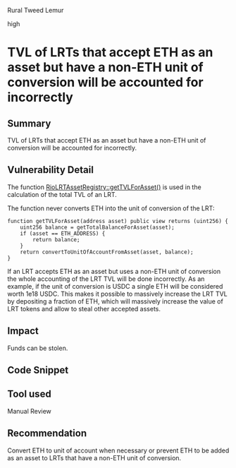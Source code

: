 Rural Tweed Lemur

high

# TVL of LRTs that accept ETH as an asset but have a non-ETH unit of conversion will be accounted for incorrectly

## Summary
TVL of LRTs that accept ETH as an asset but have a non-ETH unit of conversion will be accounted for incorrectly.

## Vulnerability Detail
The function [RioLRTAssetRegistry::getTVLForAsset()](https://github.com/sherlock-audit/2024-02-rio-network-core-protocol/blob/main/rio-sherlock-audit/contracts/restaking/RioLRTAssetRegistry.sol#L79-L85) is used in the calculation of the total TVL of an LRT. 

The function never converts ETH into the unit of conversion of the LRT:
```solidity
function getTVLForAsset(address asset) public view returns (uint256) {
    uint256 balance = getTotalBalanceForAsset(asset);
    if (asset == ETH_ADDRESS) {
        return balance;
    }
    return convertToUnitOfAccountFromAsset(asset, balance);
}
```

If an LRT accepts ETH as an asset but uses a non-ETH unit of conversion the whole accounting of the LRT TVL will be done incorrectly. As an example, if the unit of conversion is USDC a single ETH will be considered worth 1e18 USDC. This makes it possible to massively increase the LRT TVL by depositing a fraction of ETH, which will massively increase the value of LRT tokens and allow to steal other accepted assets.

## Impact
Funds can be stolen.

## Code Snippet

## Tool used

Manual Review

## Recommendation
Convert ETH to unit of account when necessary or prevent ETH to be added as an asset to LRTs that have a non-ETH unit of conversion.
